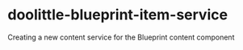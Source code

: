 # doolittle-blueprint-item-service
Creating a new content service for the Blueprint content component
